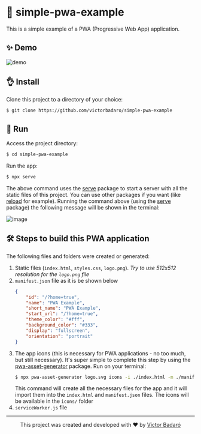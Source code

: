# 📱 simple-pwa-example
This is a simple example of a PWA (Progressive Web App) application.

## ✨ Demo
![demo](https://user-images.githubusercontent.com/9096344/150696033-be1e48ec-14f2-4441-b990-739175ea24c8.gif)

## 👌 Install
Clone this project to a directory of your choice:
```bash
$ git clone https://github.com/victorbadaro/simple-pwa-example
```

## 🚀 Run
Access the project directory:
```bash
$ cd simple-pwa-example
```
Run the app:
```bash
$ npx serve
```
The above command uses the [serve](https://github.com/vercel/serve) package to start a server with all the static files of this project. You can use other packages if you want (like [reload](https://github.com/alallier/reload) for example).
Running the command above (using the [serve](https://github.com/vercel/serve) package) the following message will be shown in the terminal:

![image](https://user-images.githubusercontent.com/9096344/150695724-e1950d5d-12d3-4f3b-9008-c70d08ba54c0.png)

## 🛠 Steps to build this PWA application
The following files and folders were created or generated:
1. Static files (`index.html`, `styles.css`, `logo.png`). _Try to use 512x512 resolution for the `logo.png` file_
2. `manifest.json` file as it is be shown below
    ```json
    {
        "id": "/?home=true",
        "name": "PWA Example",
        "short_name": "PWA Example",
        "start_url": "/?home=true",
        "theme_color": "#fff",
        "background_color": "#333",
        "display": "fullscreen",
        "orientation": "portrait"
    }
    ```
3. The app icons (this is necessary for PWA applications - no too much, but still necessary). It's super simple to complete this step by using the [pwa-asset-generator](https://github.com/onderceylan/pwa-asset-generator) package.
Run on your terminal:
    ```bash
    $ npx pwa-asset-generator logo.svg icons -i ./index.html -m ./manifest.json
    ```
    This command will create all the necessary files for the app and it will import them into the `index.html` and `manifest.json` files. The icons will be available in the `icons/` folder
4. `serviceWorker.js` file

---

<p align="center">This project was created and developed with ❤ by <a href="https://github.com/victorbadaro">Victor Badaró</a></p>
